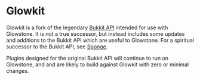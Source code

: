 # Glowkit
Glowkit is a fork of the legendary [Bukkit API](https://spigotmc.org)
intended for use with Glowstone. It is not a true successor, but instead includes
some updates and additions to the Bukkit API which are useful to Glowstone.
For a spiritual successor to the Bukkit API, see [Sponge](https://spongepowered.org).

Plugins designed for the original Bukkit API will continue to run on Glowstone,
and and are likely to build against Glowkit with zero or minimal changes.

